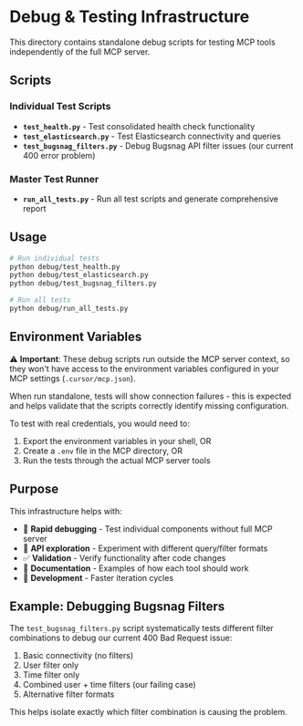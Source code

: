 # Debug & Testing Infrastructure

This directory contains standalone debug scripts for testing MCP tools independently of the full MCP server.

## Scripts

### Individual Test Scripts
- **`test_health.py`** - Test consolidated health check functionality
- **`test_elasticsearch.py`** - Test Elasticsearch connectivity and queries  
- **`test_bugsnag_filters.py`** - Debug Bugsnag API filter issues (our current 400 error problem)

### Master Test Runner
- **`run_all_tests.py`** - Run all test scripts and generate comprehensive report

## Usage

```bash
# Run individual tests
python debug/test_health.py
python debug/test_elasticsearch.py  
python debug/test_bugsnag_filters.py

# Run all tests
python debug/run_all_tests.py
```

## Environment Variables

⚠️ **Important**: These debug scripts run outside the MCP server context, so they won't have access to the environment variables configured in your MCP settings (`.cursor/mcp.json`).

When run standalone, tests will show connection failures - this is expected and helps validate that the scripts correctly identify missing configuration.

To test with real credentials, you would need to:
1. Export the environment variables in your shell, OR
2. Create a `.env` file in the MCP directory, OR  
3. Run the tests through the actual MCP server tools

## Purpose

This infrastructure helps with:
- 🐛 **Rapid debugging** - Test individual components without full MCP server
- 🔧 **API exploration** - Experiment with different query/filter formats
- ✅ **Validation** - Verify functionality after code changes
- 📖 **Documentation** - Examples of how each tool should work
- 🚀 **Development** - Faster iteration cycles

## Example: Debugging Bugsnag Filters

The `test_bugsnag_filters.py` script systematically tests different filter combinations to debug our current 400 Bad Request issue:

1. Basic connectivity (no filters)
2. User filter only  
3. Time filter only
4. Combined user + time filters (our failing case)
5. Alternative filter formats

This helps isolate exactly which filter combination is causing the problem.
